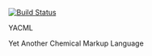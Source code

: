 [![Build Status](https://travis-ci.org/dilawar/moose-chemical.svg)](https://travis-ci.org/dilawar/moose-chemical)

YACML

Yet Another Chemical Markup Language
